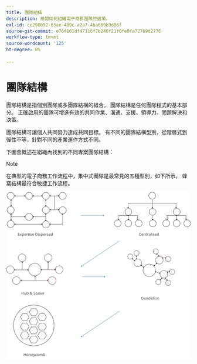 ```yaml
---
title: 團隊結構
description: 檢閱如何組織電子商務團隊的選項。
exl-id: ce298092-63ae-489c-a2a7-4ba660b9d86f
source-git-commit: e76f101df47116f7b246f21f0fe0fa72769d2776
workflow-type: tm+mt
source-wordcount: '125'
ht-degree: 0%

---
```


# 團隊結構

團隊結構是指個別團隊或多團隊結構的組合。 團隊結構是任何團隊程式的基本部分。 正確啟用的團隊可增進有效的共同作業、溝通、支援、領導力、問題解決和決策。

團隊結構可讓個人共同努力達成共同目標。 有不同的團隊結構型別，從階層式到彈性不等，針對不同的產業運作方式不同。

下圖會概述在組織內找到的不同專案團隊結構：

>[!NOTE]
>
>在典型的電子商務工作流程中，集中式團隊是最常見的五種型別，如下所示。 蜂窩結構最符合敏捷工作流程。

![團隊結構圖](../../assets/playbooks/team-structure.png)

